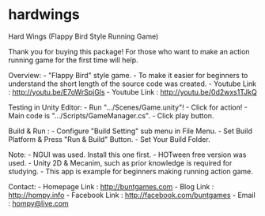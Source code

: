 hardwings
=========

Hard Wings  (Flappy Bird Style Running Game)

Thank you for buying this package!
For those who want to make an action running game for the first time will help.

Overview:
    - "Flappy Bird" style game.
	- To make it easier for beginners to understand 
	  the short length of the source code was created.
	- Youtube Link : http://youtu.be/E7oWrSpjGls
	- Youtube Link : http://youtu.be/0d2wxs1TJkQ

Testing in Unity Editor: 
	- Run ".../Scenes/Game.unity"!
	- Click for action!
	- Main code is ".../Scripts/GameManager.cs".
	- Click play button.

Build & Run :
    - Configure "Build Setting" sub menu in File Menu.
	- Set Build Platform & Press "Run & Build" Button.
	- Set Your Build Folder.

Note:
	- NGUI was used. Install this one first.
	- HOTween free version was used.
    - Unity 2D & Mecanim, such as prior knowledge is required for studying.
	- This app is example for beginners making running action game.

Contact:
	- Homepage Link : http://buntgames.com
	- Blog Link : http://hompy.info
	- Facebook Link : http://facebook.com/buntgames
	- Email : hompy@live.com

